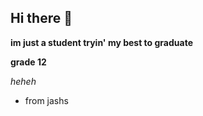 ## Hi there 👋
**im just a student tryin' my best to graduate**

**grade 12**

_heheh_

- from jashs

<!--
**ShirleyAnneJole-Jole/ShirleyAnneJole-Jole** is a ✨ _special_ ✨ repository because its `README.md` (this file) appears on your GitHub profile.

Here are some ideas to get you started:

- 🔭 I’m currently working on ...
- 🌱 I’m currently learning ...
- 👯 I’m looking to collaborate on ...
- 🤔 I’m looking for help with ...
- 💬 Ask me about ...
- 📫 How to reach me: ...
- 😄 Pronouns: ...
- ⚡ Fun fact: ...
-->
